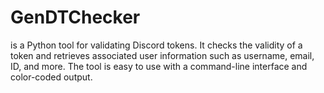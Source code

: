 # GenDTChecker
is a Python tool for validating Discord tokens. It checks the validity of a token and retrieves associated user information such as username, email, ID, and more. The tool is easy to use with a command-line interface and color-coded output.

